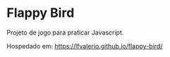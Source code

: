 # Flappy Bird
Projeto de jogo para praticar Javascript.
 
Hospedado em: https://lfvalerio.github.io/flappy-bird/
